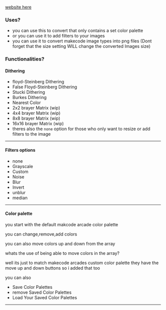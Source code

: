 [website here](https://yu-hayate.github.io/Makecode-Yu-Hayate-Dithering/)

### Uses?
* you can use this to convert that only contains a set color palette
* or you can use it to add filters to your images
* you can use it to convert makecode image types into png files (Dont forget that the size setting WILL change the converted Images size)

### Functionalities?
#### Dithering
* floyd-Steinberg Dithering
* False Floyd-Steinberg Dithering
* Stucki Dithering
* Burkes Dithering
* Nearest Color
* 2x2 brayer Matrix (wip)
* 4x4 brayer Matrix (wip)
* 8x8 brayer Matrix (wip)
* 16x16 brayer Matrix (wip)
* theres also the `none` option for those who only want to resize or add filters to the image
--------
#### Filters options
* none
* Grayscale
* Custom
* Noise
* Blur
* Invert
* unblur
* median
--------
#### Color palette
you start with the default makcode arcade color palette 

you can change,remove,add colors 

you can also move colors up and down from the array

whats the use of being able to move colors in the array?

well its just to match makecode arcades custom color palette they have the move up and down buttons so i added that too 

you can also 
* Save Color Palettes
* remove Saved Color Palettes
* Load Your Saved Color Palettes
--------
